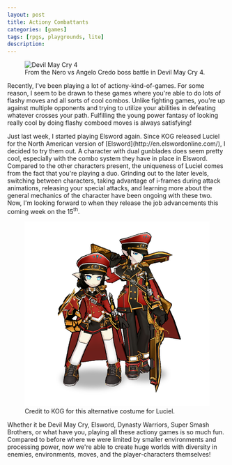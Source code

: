 ```yaml
---
layout: post
title: Actiony Combattants
categories: [games]
tags: [rpgs, playgrounds, lite]
description: 
---
```

<p><figure>
	<img src="http://cdn3.dualshockers.com/wp-content/uploads/2010/10/devilmaycry4-combat.jpg" alt="Devil May Cry 4"/>
	<figcaption>From the Nero vs Angelo Credo boss battle in Devil May Cry 4.</figcaption>
</figure></p>

<p>Recently, I've been playing a lot of actiony-kind-of-games. For some reason, I seem to be drawn to these games where you're able to do lots of flashy moves and all sorts of cool combos. Unlike fighting games, you're up against multiple opponents and trying to utilize your abilities in defeating whatever crosses your path. Fulfilling the young power fantasy of looking really cool by doing flashy comboed moves is always satisfying!</p>

<p>Just last week, I started playing Elsword again. Since KOG released Luciel for the North American version of [Elsword](http://en.elswordonline.com/), I decided to try them out. A character with dual gunblades does seem pretty cool, especially with the combo system they have in place in Elsword. Compared to the other characters present, the uniqueness of Luciel comes from the fact that you're playing a duo. Grinding out to the later levels, switching between characters, taking advantage of i-frames during attack animations, releasing your special attacks, and learning more about the general mechanics of the character have been ongoing with these two. Now, I'm looking forward to when they release the job advancements this coming week on the 15<sup>th</sup>.</p>

<p><figure>
	<img src="/images/Luciel.png" class="image-center" alt="Lu and Ciel"/>
	<figcaption>Credit to KOG for this alternative costume for Luciel.</figcaption>
</figure></p>

<p>Whether it be Devil May Cry, Elsword, Dynasty Warriors, Super Smash Brothers, or what have you, playing all these actiony games is so much fun. Compared to before where we were limited by smaller environments and processing power, now we're able to create huge worlds with diversity in enemies, environments, moves, and the player-characters themselves!</p>